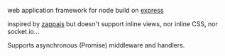 web application framework for node build on [express](http://expressjs.com/)

inspired by [zappajs](https://zappajs.github.io/zappajs/) but doesn't support inline views, nor inline CSS, nor socket.io…

Supports asynchronous (Promise) middleware and handlers.
